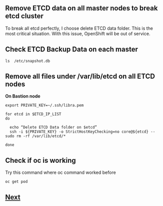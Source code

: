 Remove ETCD data on all master nodes to break etcd cluster
-------------------------------------------------------

To break all etcd perfectly, I choose delete ETCD data folder.
This is the most critical situation. With this issue, OpenShift will be out of service.


## Check ETCD Backup Data on each master
```
ls  /etc/snapshot.db
```



## Remove all files under /var/lib/etcd on all ETCD nodes
**On Bastion node**
```
export PRIVATE_KEY=~/.ssh/libra.pem

for etcd in $ETCD_IP_LIST
do

  echo “Delete ETCD Data folder on $etcd”
  ssh -i ${PRIVATE_KEY} -o StrictHostKeyChecking=no core@${etcd} -- sudo rm -rf /var/lib/etcd/*

done
```

## Check if oc is working 
   Try this command where oc command worked before
```
oc get pod
```

## [Next](./recover_all_etcd.md)
